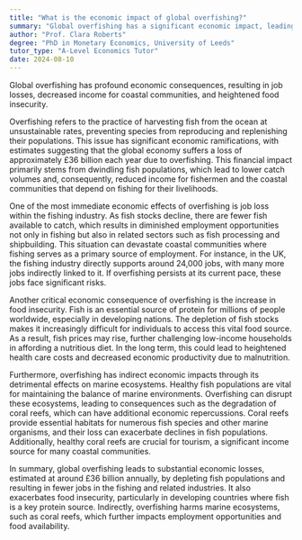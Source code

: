```yaml
---
title: "What is the economic impact of global overfishing?"
summary: "Global overfishing has a significant economic impact, leading to job losses, reduced income for coastal communities, and increased food insecurity."
author: "Prof. Clara Roberts"
degree: "PhD in Monetary Economics, University of Leeds"
tutor_type: "A-Level Economics Tutor"
date: 2024-08-10
---
```


Global overfishing has profound economic consequences, resulting in job losses, decreased income for coastal communities, and heightened food insecurity.

Overfishing refers to the practice of harvesting fish from the ocean at unsustainable rates, preventing species from reproducing and replenishing their populations. This issue has significant economic ramifications, with estimates suggesting that the global economy suffers a loss of approximately £36 billion each year due to overfishing. This financial impact primarily stems from dwindling fish populations, which lead to lower catch volumes and, consequently, reduced income for fishermen and the coastal communities that depend on fishing for their livelihoods.

One of the most immediate economic effects of overfishing is job loss within the fishing industry. As fish stocks decline, there are fewer fish available to catch, which results in diminished employment opportunities not only in fishing but also in related sectors such as fish processing and shipbuilding. This situation can devastate coastal communities where fishing serves as a primary source of employment. For instance, in the UK, the fishing industry directly supports around 24,000 jobs, with many more jobs indirectly linked to it. If overfishing persists at its current pace, these jobs face significant risks.

Another critical economic consequence of overfishing is the increase in food insecurity. Fish is an essential source of protein for millions of people worldwide, especially in developing nations. The depletion of fish stocks makes it increasingly difficult for individuals to access this vital food source. As a result, fish prices may rise, further challenging low-income households in affording a nutritious diet. In the long term, this could lead to heightened health care costs and decreased economic productivity due to malnutrition.

Furthermore, overfishing has indirect economic impacts through its detrimental effects on marine ecosystems. Healthy fish populations are vital for maintaining the balance of marine environments. Overfishing can disrupt these ecosystems, leading to consequences such as the degradation of coral reefs, which can have additional economic repercussions. Coral reefs provide essential habitats for numerous fish species and other marine organisms, and their loss can exacerbate declines in fish populations. Additionally, healthy coral reefs are crucial for tourism, a significant income source for many coastal communities.

In summary, global overfishing leads to substantial economic losses, estimated at around £36 billion annually, by depleting fish populations and resulting in fewer jobs in the fishing and related industries. It also exacerbates food insecurity, particularly in developing countries where fish is a key protein source. Indirectly, overfishing harms marine ecosystems, such as coral reefs, which further impacts employment opportunities and food availability.
    